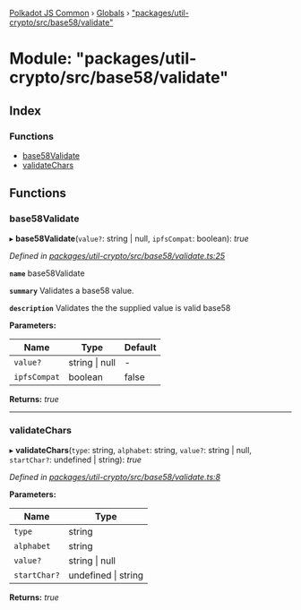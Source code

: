[Polkadot JS Common](../README.md) › [Globals](../globals.md) › ["packages/util-crypto/src/base58/validate"](_packages_util_crypto_src_base58_validate_.md)

# Module: "packages/util-crypto/src/base58/validate"

## Index

### Functions

* [base58Validate](_packages_util_crypto_src_base58_validate_.md#base58validate)
* [validateChars](_packages_util_crypto_src_base58_validate_.md#validatechars)

## Functions

###  base58Validate

▸ **base58Validate**(`value?`: string | null, `ipfsCompat`: boolean): *true*

*Defined in [packages/util-crypto/src/base58/validate.ts:25](https://github.com/polkadot-js/common/blob/4111122c/packages/util-crypto/src/base58/validate.ts#L25)*

**`name`** base58Validate

**`summary`** Validates a base58 value.

**`description`** 
Validates the the supplied value is valid base58

**Parameters:**

Name | Type | Default |
------ | ------ | ------ |
`value?` | string &#124; null | - |
`ipfsCompat` | boolean | false |

**Returns:** *true*

___

###  validateChars

▸ **validateChars**(`type`: string, `alphabet`: string, `value?`: string | null, `startChar?`: undefined | string): *true*

*Defined in [packages/util-crypto/src/base58/validate.ts:8](https://github.com/polkadot-js/common/blob/4111122c/packages/util-crypto/src/base58/validate.ts#L8)*

**Parameters:**

Name | Type |
------ | ------ |
`type` | string |
`alphabet` | string |
`value?` | string &#124; null |
`startChar?` | undefined &#124; string |

**Returns:** *true*
